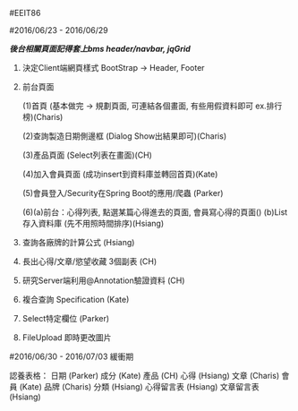 #EEIT86
		     
#2016/06/23 - 2016/06/29

***後台相關頁面記得套上bms header/navbar, jqGrid***

1. 決定Client端網頁樣式  BootStrap -> Header, Footer

2. 前台頁面

	(1)首頁 (基本做完 -> 規劃頁面, 可連結各個畫面, 有些用假資料即可 ex.排行榜)(Charis)

	(2)查詢製造日期側邊框 (Dialog Show出結果即可)(Charis)

	(3)產品頁面 (Select列表在畫面)(CH)
   
	(4)加入會員頁面 (成功insert到資料庫並轉回首頁)(Kate)

	(5)會員登入/Security在Spring Boot的應用/爬蟲 (Parker)
	
	(6)(a)前台：心得列表, 點選某篇心得進去的頁面, 會員寫心得的頁面()
	   (b)List存入資料庫 (先不用照時間排序)(Hsiang)

3. 查詢各廠牌的計算公式 (Hsiang)

4. 長出心得/文章/慾望收藏 3個副表 (CH)

5. 研究Server端利用@Annotation驗證資料 (CH)

6. 複合查詢 Specification (Kate)

7. Select特定欄位 (Parker)

8. FileUpload 即時更改圖片

#2016/06/30 - 2016/07/03 緩衝期

認養表格：
 日期 (Parker)
 成分 (Kate)
 產品 (CH)
 心得 (Hsiang)
 文章 (Charis)
 會員 (Kate)
 品牌 (Charis)
 分類 (Hsiang)
 心得留言表 (Hsiang)
 文章留言表 (Hsiang)
